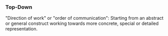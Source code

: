 ### Top-Down

"Direction of work" or "order of communication": Starting from an abstract or general
construct working towards more concrete, special or detailed representation.


